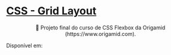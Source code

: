 # <a href="https://developer.mozilla.org/pt-BR/docs/Web/CSS/CSS_Grid_Layout/Basic_Concepts_of_Grid_Layout"> CSS - Grid Layout</a>

<p align="center">🚀 Projeto final do curso de CSS Flexbox da Origamid (https://www.origamid.com).</p>

Disponível em:
